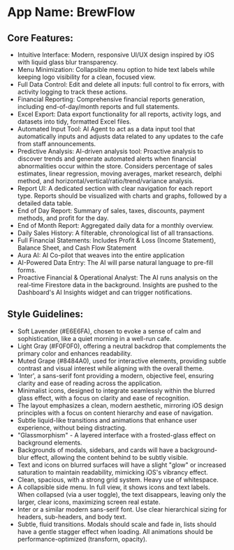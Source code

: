 # **App Name**: BrewFlow

## Core Features:

- Intuitive Interface: Modern, responsive UI/UX design inspired by iOS with liquid glass blur transparency.
- Menu Minimization: Collapsible menu option to hide text labels while keeping logo visibility for a clean, focused view.
- Full Data Control: Edit and delete all inputs: full control to fix errors, with activity logging to track these actions.
- Financial Reporting: Comprehensive financial reports generation, including end-of-day/month reports and full statements.
- Excel Export: Data export functionality for all reports, activity logs, and datasets into tidy, formatted Excel files.
- Automated Input Tool: AI Agent to act as a data input tool that automatically inputs and adjusts data related to any updates to the cafe from staff announcements.
- Predictive Analysis: AI-driven analysis tool: Proactive analysis to discover trends and generate automated alerts when financial abnormalities occur within the store. Considers percentage of sales estimates, linear regression, moving averages, market research, delphi method, and horizontal/vertical/ratio/trend/variance analysis.
- Report UI: A dedicated section with clear navigation for each report type. Reports should be visualized with charts and graphs, followed by a detailed data table.
- End of Day Report: Summary of sales, taxes, discounts, payment methods, and profit for the day.
- End of Month Report: Aggregated daily data for a monthly overview.
- Daily Sales History: A filterable, chronological list of all transactions.
- Full Financial Statements: Includes Profit & Loss (Income Statement), Balance Sheet, and Cash Flow Statement
- Aura AI: AI Co-pilot that weaves into the entire application
- AI-Powered Data Entry: The AI will parse natural language to pre-fill forms.
- Proactive Financial & Operational Analyst: The AI runs analysis on the real-time Firestore data in the background. Insights are pushed to the Dashboard's AI Insights widget and can trigger notifications.

## Style Guidelines:

- Soft Lavender (#E6E6FA), chosen to evoke a sense of calm and sophistication, like a quiet morning in a well-run cafe.
- Light Gray (#F0F0F0), offering a neutral backdrop that complements the primary color and enhances readability.
- Muted Grape (#8484A0), used for interactive elements, providing subtle contrast and visual interest while aligning with the overall theme.
- 'Inter', a sans-serif font providing a modern, objective feel, ensuring clarity and ease of reading across the application.
- Minimalist icons, designed to integrate seamlessly within the blurred glass effect, with a focus on clarity and ease of recognition.
- The layout emphasizes a clean, modern aesthetic, mirroring iOS design principles with a focus on content hierarchy and ease of navigation.
- Subtle liquid-like transitions and animations that enhance user experience, without being distracting.
- "Glassmorphism" - A layered interface with a frosted-glass effect on background elements.
- Backgrounds of modals, sidebars, and cards will have a background-blur effect, allowing the content behind to be subtly visible.
- Text and icons on blurred surfaces will have a slight "glow" or increased saturation to maintain readability, mimicking iOS's vibrancy effect.
- Clean, spacious, with a strong grid system. Heavy use of whitespace.
- A collapsible side menu. In full view, it shows icons and text labels. When collapsed (via a user toggle), the text disappears, leaving only the larger, clear icons, maximizing screen real estate.
- Inter or a similar modern sans-serif font. Use clear hierarchical sizing for headers, sub-headers, and body text.
- Subtle, fluid transitions. Modals should scale and fade in, lists should have a gentle stagger effect when loading. All animations should be performance-optimized (transform, opacity).